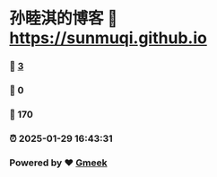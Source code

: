 # 孙睦淇的博客 :link: https://sunmuqi.github.io 
### :page_facing_up: [3](https://sunmuqi.github.io/tag.html) 
### :speech_balloon: 0 
### :hibiscus: 170 
### :alarm_clock: 2025-01-29 16:43:31 
### Powered by :heart: [Gmeek](https://github.com/Meekdai/Gmeek)
